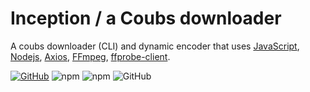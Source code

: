 # Inception / a Coubs downloader
A coubs downloader (CLI) and dynamic encoder that uses [JavaScript](https://en.wikipedia.org/wiki/JavaScript), [Nodejs](https://nodejs.org), [Axios](https://www.npmjs.com/package/axios), [FFmpeg](https://ffmpeg.org/), [ffprobe-client](https://www.npmjs.com/package/ffprobe-client).

[![GitHub](https://img.shields.io/github/languages/top/v4ltages/Inception)](https://en.wikipedia.org/wiki/JavaScript)
![npm](https://img.shields.io/npm/v/axios?label=axios)
![npm](https://img.shields.io/npm/v/ffprobe-client?label=ffprobe-client)
![GitHub](https://img.shields.io/github/license/v4ltages/Inception)

